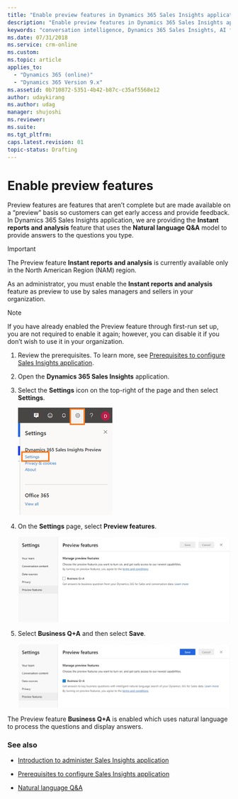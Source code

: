 ```yaml
---
title: "Enable preview features in Dynamics 365 Sales Insights application | MicrosoftDocs"
description: "Enable preview features in Dynamics 365 Sales Insights application"
keywords: "conversation intelligence, Dynamics 365 Sales Insights, AI for sales, Sales AI, Sales Insights"
ms.date: 07/31/2018
ms.service: crm-online
ms.custom: 
ms.topic: article
applies_to:
  - "Dynamics 365 (online)"
  - "Dynamics 365 Version 9.x"
ms.assetid: 0b710872-5351-4b42-b87c-c35af5568e12
author: udaykirang
ms.author: udag
manager: shujoshi
ms.reviewer: 
ms.suite: 
ms.tgt_pltfrm: 
caps.latest.revision: 01
topic-status: Drafting
---
```


# Enable preview features

Preview features are features that aren’t complete but are made available on a “preview” basis so customers can get early access and provide feedback. In Dynamics 365 Sales Insights application, we are providing the **Instant reports and analysis** feature that uses the **Natural language Q&A** model to provide answers to the questions you type. 

> [!IMPORTANT]
> The Preview feature **Instant reports and analysis** is currently available only in the North American Region (NAM) region.

As an administrator, you must enable the **Instant reports and analysis** feature as preview to use by sales managers and sellers in your organization. 

> [!NOTE]
> If you have already enabled the Preview feature through first-run set up, you are not required to enable it again; however, you can disable it if you don’t wish to use it in your organization.

1.	Review the prerequisites. To learn more, see [Prerequisites to configure Sales Insights application](prereq-sales-insights-app.md).

2.	Open the **Dynamics 365 Sales Insights** application. 

3.	Select the **Settings** icon on the top-right of the page and then select **Settings**.

    ![Select settings option](media/si-app-admin-select-settings.png "Select settings option")
 
4.	On the **Settings** page, select **Preview features**.

    ![Select preview feature](media/si-app-admin-select-preview-feature.png "Select preview feature")

5.	Select **Business Q+A** and then select **Save**.

    ![Preview feature enabled](media/si-app-admin-preview-feature-enabled.png "Preview feature enabled")

The Preview feature **Business Q+A** is enabled which uses natural language to process the questions and display answers.


### See also

- [Introduction to administer Sales Insights application](intro-admin-guide-sales-insights-app.md)

- [Prerequisites to configure Sales Insights application](prereq-sales-insights-app.md)

- [Natural language Q&A](business-qa.md)
